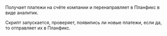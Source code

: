 Получает платежи на счёте компании и перенаправляет в Планфикс в виде аналитик.

Скрипт запускается, проверяет, появились ли новые платежи, если да, то отправляет их в Планфикс.
